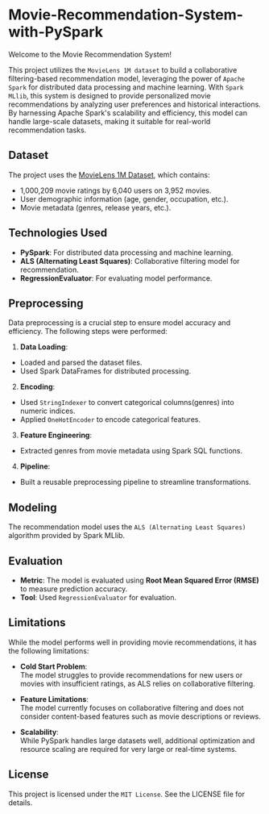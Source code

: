 # Movie-Recommendation-System-with-PySpark
Welcome to the Movie Recommendation System!

This project utilizes the `MovieLens 1M dataset` to build a collaborative filtering-based recommendation model, leveraging the power of `Apache Spark` for distributed data processing and machine learning. With `Spark MLlib`, this system is designed to provide personalized movie recommendations by analyzing user preferences and historical interactions. By harnessing Apache Spark's scalability and efficiency, this model can handle large-scale datasets, making it suitable for real-world recommendation tasks.

## Dataset
The project uses the [MovieLens 1M Dataset](https://grouplens.org/datasets/movielens/1m/), which contains:

* 1,000,209 movie ratings by 6,040 users on 3,952 movies.
* User demographic information (age, gender, occupation, etc.).
* Movie metadata (genres, release years, etc.).

## Technologies Used
* **PySpark**: For distributed data processing and machine learning.
* **ALS (Alternating Least Squares)**: Collaborative filtering model for recommendation.
* **RegressionEvaluator**: For evaluating model performance.

## Preprocessing
Data preprocessing is a crucial step to ensure model accuracy and efficiency. The following steps were performed:
1. **Data Loading**:
* Loaded and parsed the dataset files.
* Used Spark DataFrames for distributed processing.

2. **Encoding**:
* Used `StringIndexer` to convert categorical columns(genres) into numeric indices.
* Applied `OneHotEncoder` to encode categorical features.

3. **Feature Engineering**:
* Extracted genres from movie metadata using Spark SQL functions.

4. **Pipeline**:
* Built a reusable preprocessing pipeline to streamline transformations.

## Modeling
The recommendation model uses the `ALS (Alternating Least Squares)` algorithm provided by Spark MLlib.

## Evaluation
* **Metric**: The model is evaluated using **Root Mean Squared Error (RMSE)** to measure prediction accuracy.
* **Tool**: Used `RegressionEvaluator` for evaluation.

## Limitations
While the model performs well in providing movie recommendations, it has the following limitations: 

* **Cold Start Problem**: <br>
The model struggles to provide recommendations for new users or movies with insufficient ratings, as ALS relies on collaborative filtering.

* **Feature Limitations**: <br>
The model currently focuses on collaborative filtering and does not consider content-based features such as movie descriptions or reviews.


* **Scalability**: <br>
While PySpark handles large datasets well, additional optimization and resource scaling are required for very large or real-time systems.

## License
This project is licensed under the `MIT License`. See the LICENSE file for details.
